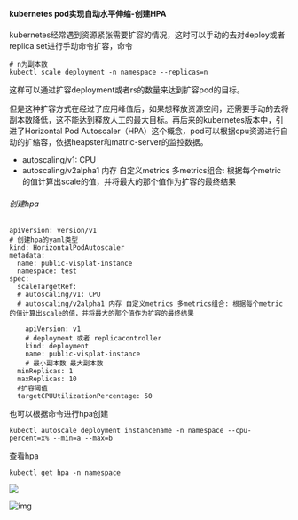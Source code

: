 #### kubernetes pod实现自动水平伸缩-创建HPA

kubernetes经常遇到资源紧张需要扩容的情况，这时可以手动的去对deploy或者replica set进行手动命令扩容，命令

```shell
# n为副本数
kubectl scale deployment -n namespace --replicas=n

```

这样可以通过扩容deployment或者rs的数量来达到扩容pod的目标。

但是这种扩容方式在经过了应用峰值后，如果想释放资源空间，还需要手动的去将副本数降低，这不能达到释放人工的最大目标。再后来的kubernetes版本中，引进了Horizontal Pod Autoscaler（HPA）这个概念，pod可以根据cpu资源进行自动的扩缩容，依据heapster和matric-server的监控数据。

- autoscaling/v1: CPU 
- autoscaling/v2alpha1 内存 自定义metrics 多metrics组合: 根据每个metric的值计算出scale的值，并将最大的那个值作为扩容的最终结果

###### 创建hpa

```shell
apiVersion: version/v1
# 创建hpa的yaml类型
kind: HorizontalPodAutoscaler
metadata:
  name: public-visplat-instance
  namespace: test
spec:
  scaleTargetRef:
  # autoscaling/v1: CPU 
  # autoscaling/v2alpha1 内存 自定义metrics 多metrics组合: 根据每个metric的值计算出scale的值，并将最大的那个值作为扩容的最终结果

    apiVersion: v1
    # deployment 或者 replicacontroller
    kind: deployment
    name: public-visplat-instance
    # 最小副本数 最大副本数
  minReplicas: 1
  maxReplicas: 10
  #扩容阈值
  targetCPUUtilizationPercentage: 50
```



也可以根据命令进行hpa创建

```shell
kubectl autoscale deployment instancename -n namespace --cpu-percent=x% --min=a --max=b
```



查看hpa

```
kubectl get hpa -n namespace
```



![](/Users/rqw1991/Devops-LYZ/kubernetes/img/通过hpa进行扩容.jpeg)

![img](/Users/rqw1991/Devops-LYZ/kubernetes/img/hpa动态扩容200%.jpeg)